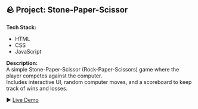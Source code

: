 ## 🪨 Project: Stone-Paper-Scissor

**Tech Stack:**  
- HTML
- CSS
- JavaScript

**Description:**  
A simple Stone-Paper-Scissor (Rock-Paper-Scissors) game where the player competes against the computer.  
Includes interactive UI, random computer moves, and a scoreboard to keep track of wins and losses.

▶️ [Live Demo]( https://suhandsa.github.io/Stone-Paper-Scissor/)
